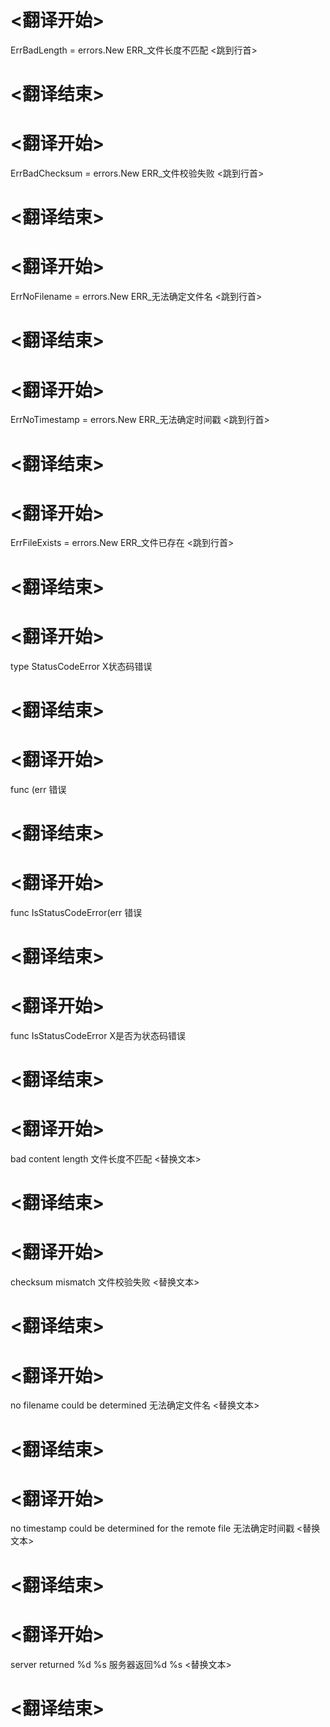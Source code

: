 
# <翻译开始>
ErrBadLength = errors.New
ERR_文件长度不匹配
<跳到行首>
# <翻译结束>

# <翻译开始>
ErrBadChecksum = errors.New
ERR_文件校验失败
<跳到行首>
# <翻译结束>

# <翻译开始>
ErrNoFilename = errors.New
ERR_无法确定文件名
<跳到行首>
# <翻译结束>

# <翻译开始>
ErrNoTimestamp = errors.New
ERR_无法确定时间戳
<跳到行首>
# <翻译结束>

# <翻译开始>
ErrFileExists = errors.New
ERR_文件已存在
<跳到行首>
# <翻译结束>

# <翻译开始>
type StatusCodeError
X状态码错误
# <翻译结束>

# <翻译开始>
func (err
错误
# <翻译结束>

# <翻译开始>
func IsStatusCodeError(err
错误
# <翻译结束>

# <翻译开始>
func IsStatusCodeError
X是否为状态码错误
# <翻译结束>

# <翻译开始>
bad content length
文件长度不匹配
<替换文本>
# <翻译结束>

# <翻译开始>
checksum mismatch
文件校验失败
<替换文本>
# <翻译结束>

# <翻译开始>
no filename could be determined
无法确定文件名
<替换文本>
# <翻译结束>

# <翻译开始>
no timestamp could be determined for the remote file
无法确定时间戳
<替换文本>
# <翻译结束>

# <翻译开始>
server returned %d %s
服务器返回%d %s
<替换文本>
# <翻译结束>
